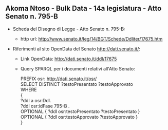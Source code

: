 ## Akoma Ntoso - Bulk Data - 14a legislatura - Atto Senato n. 795-B ##

* Scheda del Disegno di Legge - Atto Senato n. 795-B:
	* http url: http://www.senato.it/leg/14/BGT/Schede/Ddliter/17675.htm

* Riferimenti al sito OpenData del Senato http://dati.senato.it/:
	* Link OpenData: http://dati.senato.it/ddl/17675
	* Query SPARQL per i documenti relativi all'Atto Senato:

        PREFIX osr: <http://dati.senato.it/osr/>  
		SELECT DISTINCT ?testoPresentato ?testoApprovato  
		WHERE  
		{  
		    ?ddl a osr:Ddl.  
		    ?ddl osr:idFase 795-B .  
		    OPTIONAL { ?ddl osr:testoPresentato ?testoPresentato }  
		    OPTIONAL { ?ddl osr:testoApprovato ?testoApprovato }  
		}
		